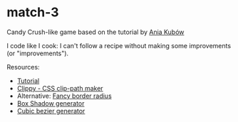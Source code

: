 # match-3

Candy Crush-like game based on the tutorial by [Ania Kubów](https://www.javascriptgames.online/)


I code like I cook: I can't follow a recipe without making some improvements (or "improvements").

Resources:
* [Tutorial](https://www.youtube.com/watch?v=XD5sZWxwJUk)
* [Clippy - CSS clip-path maker](https://bennettfeely.com/clippy/)
* Alternative: [Fancy border radius](https://9elements.github.io/fancy-border-radius/)
* [Box Shadow generator](https://html-css-js.com/css/generator/box-shadow/)
* [Cubic bezier generator](https://cubic-bezier.com/)